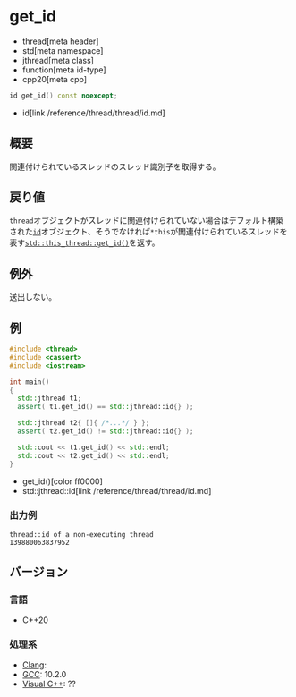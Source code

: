 # get_id
* thread[meta header]
* std[meta namespace]
* jthread[meta class]
* function[meta id-type]
* cpp20[meta cpp]

```cpp
id get_id() const noexcept;
```
* id[link /reference/thread/thread/id.md]


## 概要
関連付けられているスレッドのスレッド識別子を取得する。


## 戻り値
`thread`オブジェクトがスレッドに関連付けられていない場合はデフォルト構築された[`id`](/reference/thread/thread/id.md)オブジェクト、そうでなければ`*this`が関連付けられているスレッドを表す[`std::this_thread::get_id()`](/reference/thread/this_thread/get_id.md)を返す。


## 例外
送出しない。


## 例
```cpp example
#include <thread>
#include <cassert>
#include <iostream>

int main()
{
  std::jthread t1;
  assert( t1.get_id() == std::jthread::id{} );

  std::jthread t2{ []{ /*...*/ } };
  assert( t2.get_id() != std::jthread::id{} );

  std::cout << t1.get_id() << std::endl;
  std::cout << t2.get_id() << std::endl;
}
```
* get_id()[color ff0000]
* std::jthread::id[link /reference/thread/thread/id.md]

### 出力例
```
thread::id of a non-executing thread
139880063837952
```

## バージョン
### 言語
- C++20

### 処理系
- [Clang](/implementation.md#clang):
- [GCC](/implementation.md#gcc): 10.2.0
- [Visual C++](/implementation.md#visual_cpp): ??
